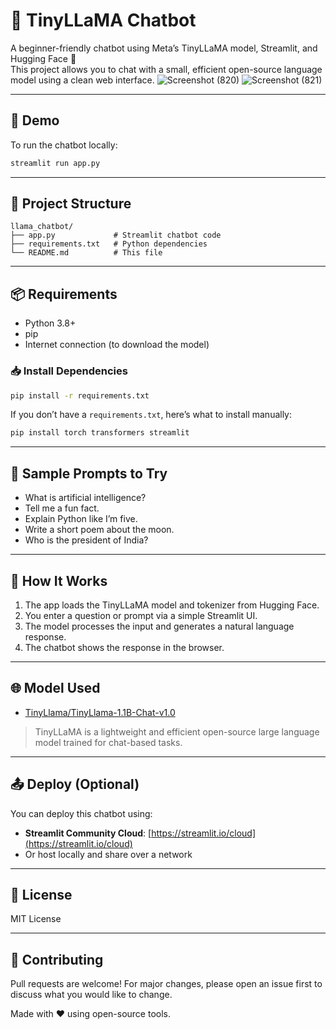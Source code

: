 # 🦙 TinyLLaMA Chatbot

A beginner-friendly chatbot using Meta’s TinyLLaMA model, Streamlit, and Hugging Face 🤖  
This project allows you to chat with a small, efficient open-source language model using a clean web interface.
![Screenshot (820)](https://github.com/user-attachments/assets/234f72f8-0e36-44c5-bf02-3f902d049ed9)
![Screenshot (821)](https://github.com/user-attachments/assets/6df94107-4f97-4f31-8770-15f3d0915b2a)


---

## 🚀 Demo

To run the chatbot locally:

```bash
streamlit run app.py
```

---

## 📁 Project Structure

```
llama_chatbot/
├── app.py             # Streamlit chatbot code
├── requirements.txt   # Python dependencies
└── README.md          # This file
```

---

## 📦 Requirements

- Python 3.8+
- pip
- Internet connection (to download the model)

### 📥 Install Dependencies

```bash
pip install -r requirements.txt
```

If you don’t have a `requirements.txt`, here’s what to install manually:

```bash
pip install torch transformers streamlit
```

---

## 💬 Sample Prompts to Try

- What is artificial intelligence?
- Tell me a fun fact.
- Explain Python like I’m five.
- Write a short poem about the moon.
- Who is the president of India?

---

## 🧠 How It Works

1. The app loads the TinyLLaMA model and tokenizer from Hugging Face.
2. You enter a question or prompt via a simple Streamlit UI.
3. The model processes the input and generates a natural language response.
4. The chatbot shows the response in the browser.

---

## 🌐 Model Used

- [TinyLlama/TinyLlama-1.1B-Chat-v1.0](https://huggingface.co/TinyLlama/TinyLlama-1.1B-Chat-v1.0)

> TinyLLaMA is a lightweight and efficient open-source large language model trained for chat-based tasks.

---

## 📤 Deploy (Optional)

You can deploy this chatbot using:
- **Streamlit Community Cloud**: [https://streamlit.io/cloud](https://streamlit.io/cloud)
- Or host locally and share over a network

---

## 📜 License

MIT License

---

## 🤝 Contributing

Pull requests are welcome! For major changes, please open an issue first to discuss what you would like to change.

Made with ❤️ using open-source tools.
